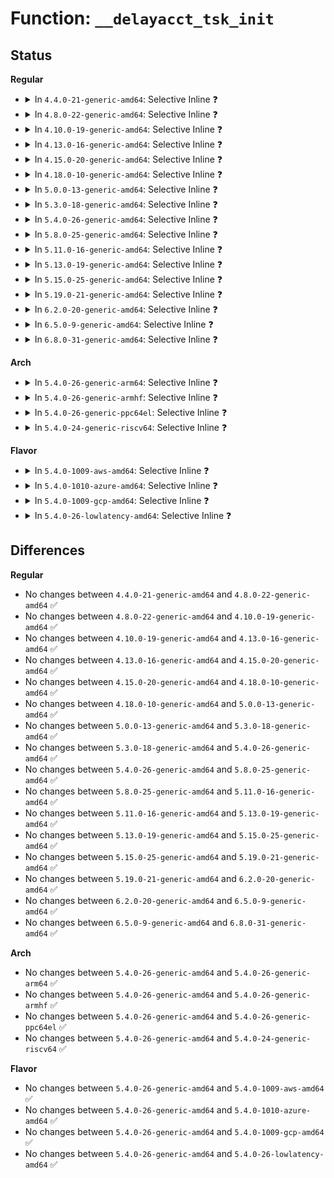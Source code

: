 # Function: <code>__delayacct_tsk_init</code>

## Status
<b>Regular</b>
<ul>
<li>
<details>
<summary>In <code>4.4.0-21-generic-amd64</code>: Selective Inline ❓</summary>

```c
void __delayacct_tsk_init(struct task_struct * tsk)
```

```json
{
  "name": "__delayacct_tsk_init",
  "collision_type": "Unique Global",
  "inline_type": "Selective",
  "funcs": [
    {
      "addr": 18446744071580147349,
      "name": "__delayacct_tsk_init",
      "external": true,
      "loc": "kernel/delayacct.c:41",
      "file": "kernel/delayacct.c",
      "inline": "not declared, inlined",
      "caller_inline": [
        "kernel/delayacct.c:delayacct_init"
      ],
      "caller_func": [
        "kernel/fork.c:copy_process"
      ]
    }
  ],
  "symbols": [
    {
      "addr": 18446744071580147392,
      "name": "__delayacct_tsk_init",
      "section": ".text",
      "bind": "STB_GLOBAL",
      "size": 51
    }
  ]
}
```
</details>
</li>
<li>
<details>
<summary>In <code>4.8.0-22-generic-amd64</code>: Selective Inline ❓</summary>

```c
void __delayacct_tsk_init(struct task_struct * tsk)
```

```json
{
  "name": "__delayacct_tsk_init",
  "collision_type": "Unique Global",
  "inline_type": "Selective",
  "funcs": [
    {
      "addr": 18446744071580181669,
      "name": "__delayacct_tsk_init",
      "external": true,
      "loc": "kernel/delayacct.c:41",
      "file": "kernel/delayacct.c",
      "inline": "not declared, inlined",
      "caller_inline": [
        "kernel/delayacct.c:delayacct_init"
      ],
      "caller_func": []
    }
  ],
  "symbols": [
    {
      "addr": 18446744071580181712,
      "name": "__delayacct_tsk_init",
      "section": ".text",
      "bind": "STB_GLOBAL",
      "size": 51
    }
  ]
}
```
</details>
</li>
<li>
<details>
<summary>In <code>4.10.0-19-generic-amd64</code>: Selective Inline ❓</summary>

```c
void __delayacct_tsk_init(struct task_struct * tsk)
```

```json
{
  "name": "__delayacct_tsk_init",
  "collision_type": "Unique Global",
  "inline_type": "Selective",
  "funcs": [
    {
      "addr": 18446744071580222181,
      "name": "__delayacct_tsk_init",
      "external": true,
      "loc": "kernel/delayacct.c:41",
      "file": "kernel/delayacct.c",
      "inline": "not declared, inlined",
      "caller_inline": [
        "kernel/delayacct.c:delayacct_init"
      ],
      "caller_func": []
    }
  ],
  "symbols": [
    {
      "addr": 18446744071580222224,
      "name": "__delayacct_tsk_init",
      "section": ".text",
      "bind": "STB_GLOBAL",
      "size": 51
    }
  ]
}
```
</details>
</li>
<li>
<details>
<summary>In <code>4.13.0-16-generic-amd64</code>: Selective Inline ❓</summary>

```c
void __delayacct_tsk_init(struct task_struct * tsk)
```

```json
{
  "name": "__delayacct_tsk_init",
  "collision_type": "Unique Global",
  "inline_type": "Selective",
  "funcs": [
    {
      "addr": 18446744071580231941,
      "name": "__delayacct_tsk_init",
      "external": true,
      "loc": "kernel/delayacct.c:43",
      "file": "kernel/delayacct.c",
      "inline": "not declared, inlined",
      "caller_inline": [
        "kernel/delayacct.c:delayacct_init"
      ],
      "caller_func": []
    }
  ],
  "symbols": [
    {
      "addr": 18446744071580231984,
      "name": "__delayacct_tsk_init",
      "section": ".text",
      "bind": "STB_GLOBAL",
      "size": 51
    }
  ]
}
```
</details>
</li>
<li>
<details>
<summary>In <code>4.15.0-20-generic-amd64</code>: Selective Inline ❓</summary>

```c
void __delayacct_tsk_init(struct task_struct * tsk)
```

```json
{
  "name": "__delayacct_tsk_init",
  "collision_type": "Unique Global",
  "inline_type": "Selective",
  "funcs": [
    {
      "addr": 18446744071580283189,
      "name": "__delayacct_tsk_init",
      "external": true,
      "loc": "kernel/delayacct.c:43",
      "file": "kernel/delayacct.c",
      "inline": "not declared, inlined",
      "caller_inline": [
        "kernel/delayacct.c:delayacct_init"
      ],
      "caller_func": []
    }
  ],
  "symbols": [
    {
      "addr": 18446744071580283232,
      "name": "__delayacct_tsk_init",
      "section": ".text",
      "bind": "STB_GLOBAL",
      "size": 51
    }
  ]
}
```
</details>
</li>
<li>
<details>
<summary>In <code>4.18.0-10-generic-amd64</code>: Selective Inline ❓</summary>

```c
void __delayacct_tsk_init(struct task_struct * tsk)
```

```json
{
  "name": "__delayacct_tsk_init",
  "collision_type": "Unique Global",
  "inline_type": "Selective",
  "funcs": [
    {
      "addr": 18446744071580344549,
      "name": "__delayacct_tsk_init",
      "external": true,
      "loc": "kernel/delayacct.c:43",
      "file": "kernel/delayacct.c",
      "inline": "not declared, inlined",
      "caller_inline": [
        "kernel/delayacct.c:delayacct_init"
      ],
      "caller_func": []
    }
  ],
  "symbols": [
    {
      "addr": 18446744071580344592,
      "name": "__delayacct_tsk_init",
      "section": ".text",
      "bind": "STB_GLOBAL",
      "size": 51
    }
  ]
}
```
</details>
</li>
<li>
<details>
<summary>In <code>5.0.0-13-generic-amd64</code>: Selective Inline ❓</summary>

```c
void __delayacct_tsk_init(struct task_struct * tsk)
```

```json
{
  "name": "__delayacct_tsk_init",
  "collision_type": "Unique Global",
  "inline_type": "Selective",
  "funcs": [
    {
      "addr": 18446744071580400421,
      "name": "__delayacct_tsk_init",
      "external": true,
      "loc": "kernel/delayacct.c:43",
      "file": "kernel/delayacct.c",
      "inline": "not declared, inlined",
      "caller_inline": [
        "kernel/delayacct.c:delayacct_init"
      ],
      "caller_func": []
    }
  ],
  "symbols": [
    {
      "addr": 18446744071580400464,
      "name": "__delayacct_tsk_init",
      "section": ".text",
      "bind": "STB_GLOBAL",
      "size": 51
    }
  ]
}
```
</details>
</li>
<li>
<details>
<summary>In <code>5.3.0-18-generic-amd64</code>: Selective Inline ❓</summary>

```c
void __delayacct_tsk_init(struct task_struct * tsk)
```

```json
{
  "name": "__delayacct_tsk_init",
  "collision_type": "Unique Global",
  "inline_type": "Selective",
  "funcs": [
    {
      "addr": 18446744071580453189,
      "name": "__delayacct_tsk_init",
      "external": true,
      "loc": "kernel/delayacct.c:34",
      "file": "kernel/delayacct.c",
      "inline": "not declared, inlined",
      "caller_inline": [
        "kernel/delayacct.c:delayacct_init"
      ],
      "caller_func": [
        "kernel/fork.c:copy_process"
      ]
    }
  ],
  "symbols": [
    {
      "addr": 18446744071580453232,
      "name": "__delayacct_tsk_init",
      "section": ".text",
      "bind": "STB_GLOBAL",
      "size": 51
    }
  ]
}
```
</details>
</li>
<li>
<details>
<summary>In <code>5.4.0-26-generic-amd64</code>: Selective Inline ❓</summary>

```c
void __delayacct_tsk_init(struct task_struct * tsk)
```

```json
{
  "name": "__delayacct_tsk_init",
  "collision_type": "Unique Global",
  "inline_type": "Selective",
  "funcs": [
    {
      "addr": 18446744071580502149,
      "name": "__delayacct_tsk_init",
      "external": true,
      "loc": "kernel/delayacct.c:34",
      "file": "kernel/delayacct.c",
      "inline": "not declared, inlined",
      "caller_inline": [
        "kernel/delayacct.c:delayacct_init"
      ],
      "caller_func": [
        "kernel/fork.c:copy_process"
      ]
    }
  ],
  "symbols": [
    {
      "addr": 18446744071580502192,
      "name": "__delayacct_tsk_init",
      "section": ".text",
      "bind": "STB_GLOBAL",
      "size": 51
    }
  ]
}
```
</details>
</li>
<li>
<details>
<summary>In <code>5.8.0-25-generic-amd64</code>: Selective Inline ❓</summary>

```c
void __delayacct_tsk_init(struct task_struct * tsk)
```

```json
{
  "name": "__delayacct_tsk_init",
  "collision_type": "Unique Global",
  "inline_type": "Selective",
  "funcs": [
    {
      "addr": 18446744071580588213,
      "name": "__delayacct_tsk_init",
      "external": true,
      "loc": "kernel/delayacct.c:34",
      "file": "kernel/delayacct.c",
      "inline": "not declared, inlined",
      "caller_inline": [
        "kernel/delayacct.c:delayacct_init"
      ],
      "caller_func": [
        "kernel/fork.c:copy_process"
      ]
    }
  ],
  "symbols": [
    {
      "addr": 18446744071580588256,
      "name": "__delayacct_tsk_init",
      "section": ".text",
      "bind": "STB_GLOBAL",
      "size": 54
    }
  ]
}
```
</details>
</li>
<li>
<details>
<summary>In <code>5.11.0-16-generic-amd64</code>: Selective Inline ❓</summary>

```c
void __delayacct_tsk_init(struct task_struct * tsk)
```

```json
{
  "name": "__delayacct_tsk_init",
  "collision_type": "Unique Global",
  "inline_type": "Selective",
  "funcs": [
    {
      "addr": 18446744071580577493,
      "name": "__delayacct_tsk_init",
      "external": true,
      "loc": "kernel/delayacct.c:34",
      "file": "kernel/delayacct.c",
      "inline": "not declared, inlined",
      "caller_inline": [
        "kernel/delayacct.c:delayacct_init"
      ],
      "caller_func": [
        "kernel/fork.c:copy_process"
      ]
    }
  ],
  "symbols": [
    {
      "addr": 18446744071580577536,
      "name": "__delayacct_tsk_init",
      "section": ".text",
      "bind": "STB_GLOBAL",
      "size": 54
    }
  ]
}
```
</details>
</li>
<li>
<details>
<summary>In <code>5.13.0-19-generic-amd64</code>: Selective Inline ❓</summary>

```c
void __delayacct_tsk_init(struct task_struct * tsk)
```

```json
{
  "name": "__delayacct_tsk_init",
  "collision_type": "Unique Global",
  "inline_type": "Selective",
  "funcs": [
    {
      "addr": 18446744071580580373,
      "name": "__delayacct_tsk_init",
      "external": true,
      "loc": "kernel/delayacct.c:34",
      "file": "kernel/delayacct.c",
      "inline": "not declared, inlined",
      "caller_inline": [
        "kernel/delayacct.c:delayacct_init"
      ],
      "caller_func": [
        "kernel/fork.c:copy_process"
      ]
    }
  ],
  "symbols": [
    {
      "addr": 18446744071580580416,
      "name": "__delayacct_tsk_init",
      "section": ".text",
      "bind": "STB_GLOBAL",
      "size": 54
    }
  ]
}
```
</details>
</li>
<li>
<details>
<summary>In <code>5.15.0-25-generic-amd64</code>: Selective Inline ❓</summary>

```c
void __delayacct_tsk_init(struct task_struct * tsk)
```

```json
{
  "name": "__delayacct_tsk_init",
  "collision_type": "Unique Global",
  "inline_type": "Selective",
  "funcs": [
    {
      "addr": 18446744071580750737,
      "name": "__delayacct_tsk_init",
      "external": true,
      "loc": "kernel/delayacct.c:68",
      "file": "kernel/delayacct.c",
      "inline": "not declared, inlined",
      "caller_inline": [
        "kernel/delayacct.c:delayacct_init"
      ],
      "caller_func": [
        "kernel/fork.c:copy_process"
      ]
    }
  ],
  "symbols": [
    {
      "addr": 18446744071580751184,
      "name": "__delayacct_tsk_init",
      "section": ".text",
      "bind": "STB_GLOBAL",
      "size": 54
    }
  ]
}
```
</details>
</li>
<li>
<details>
<summary>In <code>5.19.0-21-generic-amd64</code>: Selective Inline ❓</summary>

```c
void __delayacct_tsk_init(struct task_struct * tsk)
```

```json
{
  "name": "__delayacct_tsk_init",
  "collision_type": "Unique Global",
  "inline_type": "Selective",
  "funcs": [
    {
      "addr": 18446744071580965554,
      "name": "__delayacct_tsk_init",
      "external": true,
      "loc": "kernel/delayacct.c:88",
      "file": "kernel/delayacct.c",
      "inline": "not declared, inlined",
      "caller_inline": [
        "kernel/delayacct.c:delayacct_init"
      ],
      "caller_func": [
        "kernel/fork.c:copy_process"
      ]
    }
  ],
  "symbols": [
    {
      "addr": 18446744071580965648,
      "name": "__delayacct_tsk_init",
      "section": ".text",
      "bind": "STB_GLOBAL",
      "size": 64
    }
  ]
}
```
</details>
</li>
<li>
<details>
<summary>In <code>6.2.0-20-generic-amd64</code>: Selective Inline ❓</summary>

```c
void __delayacct_tsk_init(struct task_struct * tsk)
```

```json
{
  "name": "__delayacct_tsk_init",
  "collision_type": "Unique Global",
  "inline_type": "Selective",
  "funcs": [
    {
      "addr": 18446744071581260866,
      "name": "__delayacct_tsk_init",
      "external": true,
      "loc": "kernel/delayacct.c:88",
      "file": "kernel/delayacct.c",
      "inline": "not declared, inlined",
      "caller_inline": [
        "kernel/delayacct.c:delayacct_init"
      ],
      "caller_func": [
        "kernel/fork.c:copy_process"
      ]
    }
  ],
  "symbols": [
    {
      "addr": 18446744071581260976,
      "name": "__delayacct_tsk_init",
      "section": ".text",
      "bind": "STB_GLOBAL",
      "size": 64
    }
  ]
}
```
</details>
</li>
<li>
<details>
<summary>In <code>6.5.0-9-generic-amd64</code>: Selective Inline ❓</summary>

```c
void __delayacct_tsk_init(struct task_struct * tsk)
```

```json
{
  "name": "__delayacct_tsk_init",
  "collision_type": "Unique Global",
  "inline_type": "Selective",
  "funcs": [
    {
      "addr": 18446744071581355970,
      "name": "__delayacct_tsk_init",
      "external": true,
      "loc": "kernel/delayacct.c:88",
      "file": "kernel/delayacct.c",
      "inline": "not declared, inlined",
      "caller_inline": [
        "kernel/delayacct.c:delayacct_init"
      ],
      "caller_func": [
        "kernel/fork.c:copy_process"
      ]
    }
  ],
  "symbols": [
    {
      "addr": 18446744071581356080,
      "name": "__delayacct_tsk_init",
      "section": ".text",
      "bind": "STB_GLOBAL",
      "size": 64
    }
  ]
}
```
</details>
</li>
<li>
<details>
<summary>In <code>6.8.0-31-generic-amd64</code>: Selective Inline ❓</summary>

```c
void __delayacct_tsk_init(struct task_struct * tsk)
```

```json
{
  "name": "__delayacct_tsk_init",
  "collision_type": "Unique Global",
  "inline_type": "Selective",
  "funcs": [
    {
      "addr": 18446744071581461986,
      "name": "__delayacct_tsk_init",
      "external": true,
      "loc": "kernel/delayacct.c:88",
      "file": "kernel/delayacct.c",
      "inline": "not declared, inlined",
      "caller_inline": [
        "kernel/delayacct.c:delayacct_init"
      ],
      "caller_func": [
        "kernel/fork.c:copy_process"
      ]
    }
  ],
  "symbols": [
    {
      "addr": 18446744071581462096,
      "name": "__delayacct_tsk_init",
      "section": ".text",
      "bind": "STB_GLOBAL",
      "size": 64
    }
  ]
}
```
</details>
</li>
</ul>
<b>Arch</b>
<ul>
<li>
<details>
<summary>In <code>5.4.0-26-generic-arm64</code>: Selective Inline ❓</summary>

```c
void __delayacct_tsk_init(struct task_struct * tsk)
```

```json
{
  "name": "__delayacct_tsk_init",
  "collision_type": "Unique Global",
  "inline_type": "Selective",
  "funcs": [
    {
      "addr": 18446603336491780444,
      "name": "__delayacct_tsk_init",
      "external": true,
      "loc": "kernel/delayacct.c:34",
      "file": "kernel/delayacct.c",
      "inline": "not declared, inlined",
      "caller_inline": [
        "kernel/delayacct.c:delayacct_init"
      ],
      "caller_func": [
        "kernel/fork.c:copy_process"
      ]
    }
  ],
  "symbols": [
    {
      "addr": 18446603336491780480,
      "name": "__delayacct_tsk_init",
      "section": ".text",
      "bind": "STB_GLOBAL",
      "size": 64
    }
  ]
}
```
</details>
</li>
<li>
<details>
<summary>In <code>5.4.0-26-generic-armhf</code>: Selective Inline ❓</summary>

```c
void __delayacct_tsk_init(struct task_struct * tsk)
```

```json
{
  "name": "__delayacct_tsk_init",
  "collision_type": "Unique Global",
  "inline_type": "Selective",
  "funcs": [
    {
      "addr": 3225727744,
      "name": "__delayacct_tsk_init",
      "external": true,
      "loc": "kernel/delayacct.c:34",
      "file": "kernel/delayacct.c",
      "inline": "not declared, inlined",
      "caller_inline": [
        "kernel/delayacct.c:delayacct_init"
      ],
      "caller_func": [
        "kernel/fork.c:copy_process"
      ]
    }
  ],
  "symbols": [
    {
      "addr": 3225727772,
      "name": "__delayacct_tsk_init",
      "section": ".text",
      "bind": "STB_GLOBAL",
      "size": 64
    }
  ]
}
```
</details>
</li>
<li>
<details>
<summary>In <code>5.4.0-26-generic-ppc64el</code>: Selective Inline ❓</summary>

```c
void __delayacct_tsk_init(struct task_struct * tsk)
```

```json
{
  "name": "__delayacct_tsk_init",
  "collision_type": "Unique Global",
  "inline_type": "Selective",
  "funcs": [
    {
      "addr": 13835058055284827584,
      "name": "__delayacct_tsk_init",
      "external": true,
      "loc": "kernel/delayacct.c:34",
      "file": "kernel/delayacct.c",
      "inline": "not declared, inlined",
      "caller_inline": [
        "kernel/delayacct.c:delayacct_init"
      ],
      "caller_func": [
        "kernel/fork.c:copy_process"
      ]
    }
  ],
  "symbols": [
    {
      "addr": 13835058055284827648,
      "name": "__delayacct_tsk_init",
      "section": ".text",
      "bind": "STB_GLOBAL",
      "size": 96
    }
  ]
}
```
</details>
</li>
<li>
<details>
<summary>In <code>5.4.0-24-generic-riscv64</code>: Selective Inline ❓</summary>

```c
void __delayacct_tsk_init(struct task_struct * tsk)
```

```json
{
  "name": "__delayacct_tsk_init",
  "collision_type": "Unique Global",
  "inline_type": "Selective",
  "funcs": [
    {
      "addr": 18446743936272096368,
      "name": "__delayacct_tsk_init",
      "external": true,
      "loc": "kernel/delayacct.c:34",
      "file": "kernel/delayacct.c",
      "inline": "not declared, inlined",
      "caller_inline": [
        "kernel/delayacct.c:delayacct_init"
      ],
      "caller_func": [
        "kernel/fork.c:copy_process"
      ]
    }
  ],
  "symbols": [
    {
      "addr": 18446743936272096404,
      "name": "__delayacct_tsk_init",
      "section": ".text",
      "bind": "STB_GLOBAL",
      "size": 70
    }
  ]
}
```
</details>
</li>
</ul>
<b>Flavor</b>
<ul>
<li>
<details>
<summary>In <code>5.4.0-1009-aws-amd64</code>: Selective Inline ❓</summary>

```c
void __delayacct_tsk_init(struct task_struct * tsk)
```

```json
{
  "name": "__delayacct_tsk_init",
  "collision_type": "Unique Global",
  "inline_type": "Selective",
  "funcs": [
    {
      "addr": 18446744071580470949,
      "name": "__delayacct_tsk_init",
      "external": true,
      "loc": "kernel/delayacct.c:34",
      "file": "kernel/delayacct.c",
      "inline": "not declared, inlined",
      "caller_inline": [
        "kernel/delayacct.c:delayacct_init"
      ],
      "caller_func": [
        "kernel/fork.c:copy_process"
      ]
    }
  ],
  "symbols": [
    {
      "addr": 18446744071580470992,
      "name": "__delayacct_tsk_init",
      "section": ".text",
      "bind": "STB_GLOBAL",
      "size": 51
    }
  ]
}
```
</details>
</li>
<li>
<details>
<summary>In <code>5.4.0-1010-azure-amd64</code>: Selective Inline ❓</summary>

```c
void __delayacct_tsk_init(struct task_struct * tsk)
```

```json
{
  "name": "__delayacct_tsk_init",
  "collision_type": "Unique Global",
  "inline_type": "Selective",
  "funcs": [
    {
      "addr": 18446744071580417925,
      "name": "__delayacct_tsk_init",
      "external": true,
      "loc": "kernel/delayacct.c:34",
      "file": "kernel/delayacct.c",
      "inline": "not declared, inlined",
      "caller_inline": [
        "kernel/delayacct.c:delayacct_init"
      ],
      "caller_func": [
        "kernel/fork.c:copy_process"
      ]
    }
  ],
  "symbols": [
    {
      "addr": 18446744071580417968,
      "name": "__delayacct_tsk_init",
      "section": ".text",
      "bind": "STB_GLOBAL",
      "size": 51
    }
  ]
}
```
</details>
</li>
<li>
<details>
<summary>In <code>5.4.0-1009-gcp-amd64</code>: Selective Inline ❓</summary>

```c
void __delayacct_tsk_init(struct task_struct * tsk)
```

```json
{
  "name": "__delayacct_tsk_init",
  "collision_type": "Unique Global",
  "inline_type": "Selective",
  "funcs": [
    {
      "addr": 18446744071580462197,
      "name": "__delayacct_tsk_init",
      "external": true,
      "loc": "kernel/delayacct.c:34",
      "file": "kernel/delayacct.c",
      "inline": "not declared, inlined",
      "caller_inline": [
        "kernel/delayacct.c:delayacct_init"
      ],
      "caller_func": [
        "kernel/fork.c:copy_process"
      ]
    }
  ],
  "symbols": [
    {
      "addr": 18446744071580462240,
      "name": "__delayacct_tsk_init",
      "section": ".text",
      "bind": "STB_GLOBAL",
      "size": 51
    }
  ]
}
```
</details>
</li>
<li>
<details>
<summary>In <code>5.4.0-26-lowlatency-amd64</code>: Selective Inline ❓</summary>

```c
void __delayacct_tsk_init(struct task_struct * tsk)
```

```json
{
  "name": "__delayacct_tsk_init",
  "collision_type": "Unique Global",
  "inline_type": "Selective",
  "funcs": [
    {
      "addr": 18446744071580517861,
      "name": "__delayacct_tsk_init",
      "external": true,
      "loc": "kernel/delayacct.c:34",
      "file": "kernel/delayacct.c",
      "inline": "not declared, inlined",
      "caller_inline": [
        "kernel/delayacct.c:delayacct_init"
      ],
      "caller_func": [
        "kernel/fork.c:copy_process"
      ]
    }
  ],
  "symbols": [
    {
      "addr": 18446744071580517904,
      "name": "__delayacct_tsk_init",
      "section": ".text",
      "bind": "STB_GLOBAL",
      "size": 51
    }
  ]
}
```
</details>
</li>
</ul>

## Differences
<b>Regular</b>
<ul>
<li>
No changes between <code>4.4.0-21-generic-amd64</code> and <code>4.8.0-22-generic-amd64</code> ✅
</li>
<li>
No changes between <code>4.8.0-22-generic-amd64</code> and <code>4.10.0-19-generic-amd64</code> ✅
</li>
<li>
No changes between <code>4.10.0-19-generic-amd64</code> and <code>4.13.0-16-generic-amd64</code> ✅
</li>
<li>
No changes between <code>4.13.0-16-generic-amd64</code> and <code>4.15.0-20-generic-amd64</code> ✅
</li>
<li>
No changes between <code>4.15.0-20-generic-amd64</code> and <code>4.18.0-10-generic-amd64</code> ✅
</li>
<li>
No changes between <code>4.18.0-10-generic-amd64</code> and <code>5.0.0-13-generic-amd64</code> ✅
</li>
<li>
No changes between <code>5.0.0-13-generic-amd64</code> and <code>5.3.0-18-generic-amd64</code> ✅
</li>
<li>
No changes between <code>5.3.0-18-generic-amd64</code> and <code>5.4.0-26-generic-amd64</code> ✅
</li>
<li>
No changes between <code>5.4.0-26-generic-amd64</code> and <code>5.8.0-25-generic-amd64</code> ✅
</li>
<li>
No changes between <code>5.8.0-25-generic-amd64</code> and <code>5.11.0-16-generic-amd64</code> ✅
</li>
<li>
No changes between <code>5.11.0-16-generic-amd64</code> and <code>5.13.0-19-generic-amd64</code> ✅
</li>
<li>
No changes between <code>5.13.0-19-generic-amd64</code> and <code>5.15.0-25-generic-amd64</code> ✅
</li>
<li>
No changes between <code>5.15.0-25-generic-amd64</code> and <code>5.19.0-21-generic-amd64</code> ✅
</li>
<li>
No changes between <code>5.19.0-21-generic-amd64</code> and <code>6.2.0-20-generic-amd64</code> ✅
</li>
<li>
No changes between <code>6.2.0-20-generic-amd64</code> and <code>6.5.0-9-generic-amd64</code> ✅
</li>
<li>
No changes between <code>6.5.0-9-generic-amd64</code> and <code>6.8.0-31-generic-amd64</code> ✅
</li>
</ul>
<b>Arch</b>
<ul>
<li>
No changes between <code>5.4.0-26-generic-amd64</code> and <code>5.4.0-26-generic-arm64</code> ✅
</li>
<li>
No changes between <code>5.4.0-26-generic-amd64</code> and <code>5.4.0-26-generic-armhf</code> ✅
</li>
<li>
No changes between <code>5.4.0-26-generic-amd64</code> and <code>5.4.0-26-generic-ppc64el</code> ✅
</li>
<li>
No changes between <code>5.4.0-26-generic-amd64</code> and <code>5.4.0-24-generic-riscv64</code> ✅
</li>
</ul>
<b>Flavor</b>
<ul>
<li>
No changes between <code>5.4.0-26-generic-amd64</code> and <code>5.4.0-1009-aws-amd64</code> ✅
</li>
<li>
No changes between <code>5.4.0-26-generic-amd64</code> and <code>5.4.0-1010-azure-amd64</code> ✅
</li>
<li>
No changes between <code>5.4.0-26-generic-amd64</code> and <code>5.4.0-1009-gcp-amd64</code> ✅
</li>
<li>
No changes between <code>5.4.0-26-generic-amd64</code> and <code>5.4.0-26-lowlatency-amd64</code> ✅
</li>
</ul>

